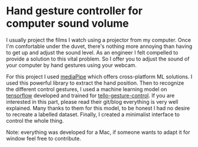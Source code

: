 # Hand gesture controller for computer sound volume

I usually project the films I watch using a projector from my computer. Once I'm comfortable under the duvet, there's nothing more annoying than having to get up and adjust the sound level. As an engineer I felt compelled to provide a solution to this vital problem. So I offer you to adjust the sound of your computer by hand gestures using your webcam.  



For this project I used [mediaPipe](https://google.github.io/mediapipe/) which offers cross-platform ML solutions. I used this powerful library to extract the hand position. Then to recognize the different control gestures, I used a machine learning model on [tensorflow](https://www.tensorflow.org) developed and trained for [tello-gesture-control](https://github.com/kinivi/tello-gesture-control). If you are interested in this part, please read their git/blog everything is very well explained. Many thanks to them for this model, to be honest I had no desire to recreate a labelled dataset. Finally, I created a minimalist interface to control the whole thing.

Note: everything was developed for a Mac, if someone wants to adapt it for window feel free to contribute. 
